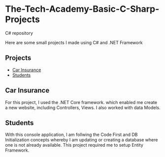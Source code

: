# The-Tech-Academy-Basic-C-Sharp-Projects
C# repository

Here are some small projects I made using C# and .NET Framework

## Projects

- [Car Insurance](https://github.com/xavieruxchamp/The-Tech-Academy-Basic-C-Sharp-Projects/tree/main/CarInsurance)
- [Students](https://github.com/xavieruxchamp/The-Tech-Academy-Basic-C-Sharp-Projects/tree/main/FinalAssignmenModule12)


## Car Insurance
For this project, I used the .NET Core framework. which enabled me create a new website, including Controllers, Views. I also worked with data Models.

## Students
With this console application, I am follwing the Code First and DB Initialization concepts whereby I am updating or creating a database where one is not already available. This project required me to setup Entity Framework.

